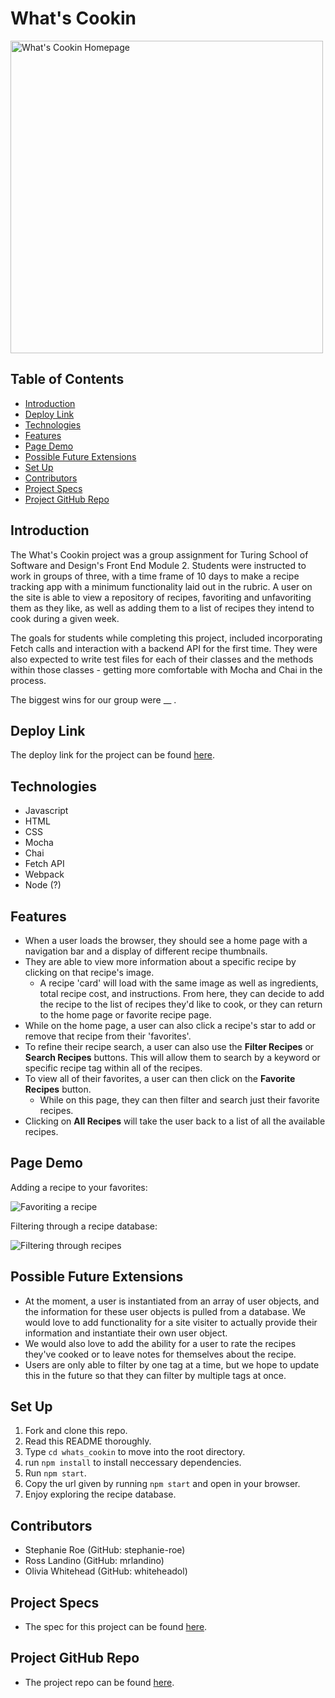 # What's Cookin

<img width="500" alt="What's Cookin Homepage" src="">

## Table of Contents

  - [Introduction](#introduction)
  - [Deploy Link](#deploy-link)
  - [Technologies](#technologies)
  - [Features](#features)
  - [Page Demo](#page-demo)
  - [Possible Future Extensions](#possible-future-extensions)
  - [Set Up](#set-up)
  - [Contributors](#contributors)
  - [Project Specs](#project-specs)
  - [Project GitHub Repo](#project-github-repo)

## Introduction
The What's Cookin project was a group assignment for Turing School of Software and Design's Front End Module 2. Students were instructed to work in groups of three, with a time frame of 10 days to make a recipe tracking app with a minimum functionality laid out in the rubric. A user on the site is able to view a repository of recipes, favoriting and unfavoriting them as they like, as well as adding them to a list of recipes they intend to cook during a given week.

The goals for students while completing this project, included incorporating Fetch calls and interaction with a backend API for the first time. They were also expected to write test files for each of their classes and the methods within those classes - getting more comfortable with Mocha and Chai in the process.

The biggest wins for our group were __ .

## Deploy Link
The deploy link for the project can be found [here](https://whiteheadol.github.io/whats-cookin/).

## Technologies
  - Javascript
  - HTML
  - CSS
  - Mocha
  - Chai
  - Fetch API
  - Webpack
  - Node (?)

## Features
- When a user loads the browser, they should see a home page with a navigation bar and a display of different recipe thumbnails.
- They are able to view more information about a specific recipe by clicking on that recipe's image.
  - A recipe 'card' will load with the same image as well as ingredients, total recipe cost, and instructions. From here, they can decide to add the recipe to the list of recipes they'd like to cook, or they can return to the home page or favorite recipe page.
- While on the home page, a user can also click a recipe's star to add or remove that recipe from their 'favorites'.
- To refine their recipe search, a user can also use the **Filter Recipes** or **Search Recipes** buttons. This will allow them to search by a keyword or specific recipe tag within all of the recipes.
- To view all of their favorites, a user can then click on the **Favorite Recipes** button.
  - While on this page, they can then filter and search just their favorite recipes.
- Clicking on **All Recipes** will take the user back to a list of all the available recipes.  

## Page Demo
Adding a recipe to your favorites:

![Favoriting a recipe]()

Filtering through a recipe database:

![Filtering through recipes]()

## Possible Future Extensions
- At the moment, a user is instantiated from an array of user objects, and the information for these user objects is pulled from a database. We would love to add functionality for a site visiter to actually provide their information and instantiate their own user object.
- We would also love to add the ability for a user to rate the recipes they've cooked or to leave notes for themselves about the recipe.
- Users are only able to filter by one tag at a time, but we hope to update this in the future so that they can filter by multiple tags at once.

## Set Up
1. Fork and clone this repo.
2. Read this README thoroughly.
3. Type `cd whats_cookin` to move into the root directory.
4. run `npm install` to install neccessary dependencies.
5. Run `npm start`.
6. Copy the url given by running `npm start` and open in your browser.
7. Enjoy exploring the recipe database.

## Contributors
- Stephanie Roe (GitHub: stephanie-roe)
- Ross Landino (GitHub: mrlandino)
- Olivia Whitehead (GitHub: whiteheadol)

## Project Specs
- The spec for this project can be found [here](https://frontend.turing.edu/projects/What%27sCookin-PartOne.html).

## Project GitHub Repo
- The project repo can be found [here](https://github.com/whiteheadol/whats-cookin).

